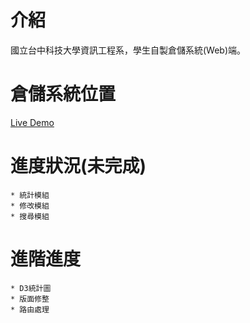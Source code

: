 # 介紹
國立台中科技大學資訊工程系，學生自製倉儲系統(Web)端。

# 倉儲系統位置

[Live Demo](http://vot.topweb.io/)

# 進度狀況(未完成)
	* 統計模組 
	* 修改模組
	* 搜尋模組	

# 進階進度
	* D3統計圖
	* 版面修整
	* 路由處理
